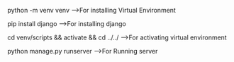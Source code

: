 python -m venv venv -->For installing Virtual Environment  

pip install django -->For installing django

cd venv/scripts && activate && cd ../../ -->For activating virtual environment  

python manage.py runserver -->For Running server
